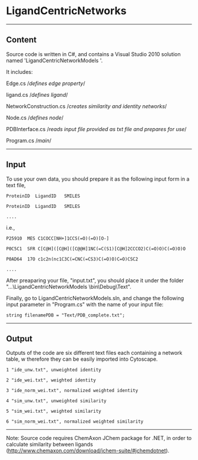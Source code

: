 LigandCentricNetworks
=====================
-------------------------------------------------------------------------------------------------------------
Content
-----------
Source code is written in C#, and contains a Visual Studio 2010 solution named 'LigandCentricNetworkModels '. 

It includes:

Edge.cs /*defines edge property*/

ligand.cs /*defines ligand*/

NetworkConstruction.cs /*creates similarity and identity networks*/

Node.cs /*defines node*/

PDBInterface.cs /*reads input file provided as txt file and prepares for use*/

Program.cs /*main*/

--------------------------------------------------------------------------------------------------------------
Input
--------
To use your own data, you should prepare it as the following input form in a text file,

	ProteinID  LigandID   SMILES
	
	ProteinID  LigandID   SMILES

	....

i.e.,


	P25910	MES	C1COCC[NH+]1CCS(=O)(=O)[O-]
	
	P0C5C1	SFR	C[C@H]([C@H]([C@@H]1NC(=C(S1)[C@H]2CCCO2)C(=O)O)C(=O)O)O
	
	P0AD64	17O	c1c2n(nc1C3C(=CNC(=CS3)C(=O)O)C=O)CSC2

	....

After preaparing your file, "input.txt", you should place it under the folder "...\LigandCentricNetworkModels \bin\Debug\Text\".


Finally, go to LigandCentricNetworkModels.sln, and change the following input parameter in "Program.cs" with the name of your input file:

	string filenamePDB = "Text/PDB_complete.txt"; 


--------------------------------------------------------------------------------------------------------------
Output
-------

Outputs of the code are six different text files each containing a network table, w therefore they can be easily imported into Cytoscape.

	1 "ide_unw.txt", unweighted identity
	
	2 "ide_wei.txt", weighted identity
	
	3 "ide_norm_wei.txt", normalized weighted identity
	
	4 "sim_unw.txt", unweighted similarity
	
	5 "sim_wei.txt", weighted similarity
	
	6 "sim_norm_wei.txt", normalized weighted similarity
-------------------------------------------------------------------------------------------------
Note: Source code requires ChemAxon JChem package for .NET, in order to calculate similarity between ligands (http://www.chemaxon.com/download/jchem-suite/#jchemdotnet).


